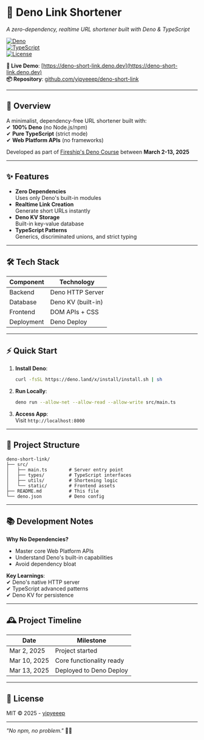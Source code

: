 # 🦕 Deno Link Shortener  

*A zero-dependency, realtime URL shortener built with Deno & TypeScript*  

[![Deno](https://img.shields.io/badge/Deno-464647?style=for-the-badge&logo=deno&logoColor=white)](https://deno.land)  
[![TypeScript](https://img.shields.io/badge/TypeScript-3178C6?style=for-the-badge&logo=typescript&logoColor=white)](https://www.typescriptlang.org)  
[![License](https://img.shields.io/badge/License-MIT-blue?style=for-the-badge)](LICENSE)  

**🚀 Live Demo**: [https://deno-short-link.deno.dev](https://deno-short-link.deno.dev)  
**📦 Repository**: [github.com/yipyeeep/deno-short-link](https://github.com/yipyeeep/deno-short-link)  

---

## 📌 Overview  

A minimalist, dependency-free URL shortener built with:  
✔ **100% Deno** (no Node.js/npm)  
✔ **Pure TypeScript** (strict mode)  
✔ **Web Platform APIs** (no frameworks)  

Developed as part of [Fireship's Deno Course](https://fireship.io/courses/deno/) between **March 2-13, 2025**  

---

## ✨ Features  

- **Zero Dependencies**  
  Uses only Deno's built-in modules  
- **Realtime Link Creation**  
  Generate short URLs instantly  
- **Deno KV Storage**  
  Built-in key-value database  
- **TypeScript Patterns**  
  Generics, discriminated unions, and strict typing  

---

## 🛠️ Tech Stack  

| Component       | Technology              |
|----------------|-------------------------|
| Backend        | Deno HTTP Server        |
| Database       | Deno KV (built-in)      |
| Frontend       | DOM APIs + CSS          |
| Deployment     | Deno Deploy             |

---

## ⚡ Quick Start  

1. **Install Deno**:  
   ```sh
   curl -fsSL https://deno.land/x/install/install.sh | sh
   ```

2. **Run Locally**:  
   ```sh
   deno run --allow-net --allow-read --allow-write src/main.ts
   ```

3. **Access App**:  
   Visit `http://localhost:8000`  

---

## 📂 Project Structure  

```
deno-short-link/
├── src/
│   ├── main.ts        # Server entry point
│   ├── types/         # TypeScript interfaces
│   ├── utils/         # Shortening logic
│   └── static/        # Frontend assets
├── README.md          # This file
└── deno.json          # Deno config
```

---

## 📚 Development Notes  

**Why No Dependencies?**  
- Master core Web Platform APIs  
- Understand Deno's built-in capabilities  
- Avoid dependency bloat  

**Key Learnings**:  
✔ Deno's native HTTP server  
✔ TypeScript advanced patterns  
✔ Deno KV for persistence  

---

## 🕰️ Project Timeline  

| Date        | Milestone                |
|-------------|--------------------------|
| Mar 2, 2025 | Project started          |
| Mar 10, 2025| Core functionality ready |
| Mar 13, 2025| Deployed to Deno Deploy  |

---

## 📜 License  

MIT © 2025 - [yipyeeep](https://github.com/yipyeeep)  

---

*"No npm, no problem."* 🦕💨
